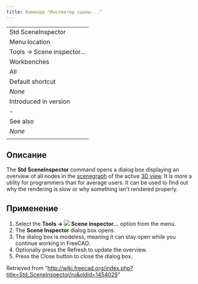 ```yaml
---
title: Команда "Инспектор сцены..."
---
```

|  |
| --- |
| Std SceneInspector |
| Menu location |
| Tools → Scene inspector... |
| Workbenches |
| All |
| Default shortcut |
| *None* |
| Introduced in version |
| - |
| See also |
| *None* |
|  |

## Описание

The **Std SceneInspector** command opens a dialog box displaying an overview of all nodes in the [scenegraph](/Scenegraph "Scenegraph") of the active [3D view](/3D_view "3D view"). It is more a utility for programmers than for average users. It can be used to find out why the rendering is slow or why something isn't rendered properly.

## Применение

1. Select the **Tools → ![](/images/Std_SceneInspector.svg) Scene inspector...** option from the menu.
2. The **Scene Inspector** dialog box opens.
3. The dialog box is modeless, meaning it can stay open while you continue working in FreeCAD.
4. Optionally press the Refresh to update the overview.
5. Press the Close button to close the dialog box.

Retrieved from "<http://wiki.freecad.org/index.php?title=Std_SceneInspector/ru&oldid=1454029>"